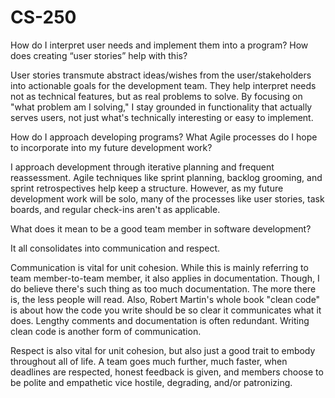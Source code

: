 # CS-250

How do I interpret user needs and implement them into a program? How does creating “user stories” help with this?
 
  User stories transmute abstract ideas/wishes from the user/stakeholders into actionable goals for the development team. They help interpret needs not as technical features, but as real problems to solve. By focusing on "what problem am I solving," I stay grounded in functionality that actually serves users, not just what's technically interesting or easy to implement.




How do I approach developing programs? What Agile processes do I hope to incorporate into my future development work?
 
  I approach development through iterative planning and frequent reassessment. Agile techniques like sprint planning, backlog grooming, and sprint retrospectives help keep a structure. However, as my future development work will be solo, many of the processes like user stories, task boards, and regular check-ins aren't as applicable. 




What does it mean to be a good team member in software development?
 
  It all consolidates into communication and respect. 
  
  Communication is vital for unit cohesion. While this is mainly referring to team member-to-team member, it also applies in documentation. Though, I do believe there's such thing as too much documentation. The more there is, the less people will read. Also, Robert Martin's whole book "clean code" is about how the code you write should be so clear it communicates what it does. Lengthy comments and documentation is often redundant. Writing clean code is another form of communication. 
  
  Respect is also vital for unit cohesion, but also just a good trait to embody throughout all of life. A team goes much further, much faster, when deadlines are respected, honest feedback is given, and members choose to be polite and empathetic vice  hostile, degrading, and/or patronizing. 
